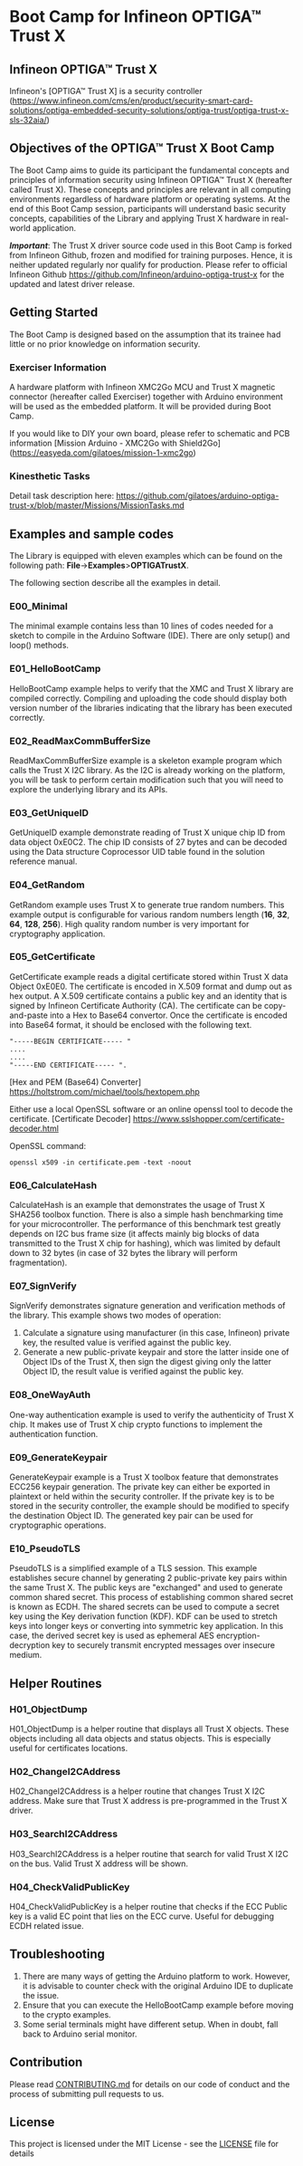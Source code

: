 # Boot Camp for Infineon OPTIGA&trade; Trust X

## Infineon OPTIGA&trade; Trust X <Mission Arduino>

Infineon's [OPTIGA&trade; Trust X] is a security controller (https://www.infineon.com/cms/en/product/security-smart-card-solutions/optiga-embedded-security-solutions/optiga-trust/optiga-trust-x-sls-32aia/)

## Objectives of the OPTIGA&trade; Trust X Boot Camp
The Boot Camp aims to guide its participant the fundamental concepts and principles of information security using Infineon OPTIGA&trade; Trust X (hereafter called Trust X). These concepts and principles are relevant in all computing environments regardless of hardware platform or operating systems. At the end of this Boot Camp session, participants will understand basic security concepts, capabilities of the Library and applying Trust X hardware in real-world application.

***Important***: The Trust X driver source code used in this Boot Camp is forked from Infineon Github, frozen and modified for training purposes. Hence, it is neither updated regularly nor qualify for production. Please refer to official Infineon Github https://github.com/Infineon/arduino-optiga-trust-x for the updated and latest driver release.

## Getting Started

The Boot Camp is designed based on the assumption that its trainee had little or no prior knowledge on information security.

### Exerciser Information
A hardware platform with Infineon XMC2Go MCU and Trust X magnetic connector (hereafter called Exerciser) together with Arduino environment will be used as the embedded platform. It will be provided during Boot Camp.

If you would like to DIY your own board, please refer to schematic and PCB information [Mission Arduino - XMC2Go with Shield2Go]<br/>
(https://easyeda.com/gilatoes/mission-1-xmc2go)

### Kinesthetic Tasks
Detail task description here:
https://github.com/gilatoes/arduino-optiga-trust-x/blob/master/Missions/MissionTasks.md

## Examples and sample codes
The Library is equipped with eleven examples which can be found on the following path: **File**->**Examples**>**OPTIGATrustX**.

The following section describe all the examples in detail.
### E00_Minimal
The minimal example contains less than 10 lines of codes needed for a sketch to compile in the Arduino Software (IDE). There are only setup() and loop() methods.

### E01_HelloBootCamp
HelloBootCamp example helps to verify that the XMC and Trust X library are compiled correctly. Compiling and uploading the code should display both version number of the libraries indicating that the library has been executed correctly.

### E02_ReadMaxCommBufferSize
ReadMaxCommBufferSize example is a skeleton example program which calls the Trust X I2C library. As the I2C is already working on the platform, you will be task to perform certain modification such that you will need to explore the underlying library and its APIs.

### E03_GetUniqueID
GetUniqueID example demonstrate reading of Trust X unique chip ID from data object 0xE0C2. The chip ID consists of 27 bytes and can be decoded using the Data structure Coprocessor UID table found in the solution reference manual.

### E04_GetRandom
GetRandom example uses Trust X to generate true random numbers. This example output is configurable for various random numbers length (**16**, **32**, **64**, **128**, **256**).
High quality random number is very important for cryptography application.

### E05_GetCertificate
GetCertificate example reads a digital certificate stored within Trust X data Object 0xE0E0. The certificate is encoded in X.509 format and dump out as hex output.
A X.509 certificate contains a public key and an identity that is signed by Infineon Certificate Authority (CA). The certificate can be copy-and-paste into a Hex to Base64 convertor.
Once the certificate is encoded into Base64 format, it should be enclosed with the following text.

```certificate
"-----BEGIN CERTIFICATE----- "
....
....
"-----END CERTIFICATE----- ".
```

[Hex and PEM (Base64) Converter] https://holtstrom.com/michael/tools/hextopem.php

Either use a local OpenSSL software or an online openssl tool to decode the certificate.
[Certificate Decoder] https://www.sslshopper.com/certificate-decoder.html

OpenSSL command:
```
openssl x509 -in certificate.pem -text -noout
```

### E06_CalculateHash
CalculateHash is an example that demonstrates the usage of Trust X SHA256 toolbox function. There is also a simple hash benchmarking time for your microcontroller. The performance of this benchmark test greatly depends on I2C bus frame size (it affects mainly big blocks of data transmitted to the Trust X chip for hashing), which was limited by default down to 32 bytes (in case of 32 bytes the library will perform fragmentation).

### E07_SignVerify
SignVerify demonstrates signature generation and verification methods of the library.
This example shows two modes of operation:
1) Calculate a signature using manufacturer (in this case, Infineon) private key, the resulted value is verified against the public key.
2) Generate a new public-private keypair and store the latter inside one of Object IDs of the Trust X,
then sign the digest giving only the latter Object ID, the result value is verified against the public key.  

### E08_OneWayAuth
One-way authentication example is used to verify the authenticity of Trust X chip. It makes use of Trust X chip crypto functions to implement the authentication function.

### E09_GenerateKeypair
GenerateKeypair example is a Trust X toolbox feature that demonstrates ECC256 keypair generation. The private key can either be exported in plaintext or held within the security controller.
If the private key is to be stored in the security controller, the example should be modified to specify the destination Object ID.
The generated key pair can be used for cryptographic operations.

### E10_PseudoTLS
PseudoTLS is a simplified example of a TLS session. This example establishes secure channel by generating 2 public-private key pairs within the same Trust X. The public keys are "exchanged" and used to generate common shared secret. This process of establishing common shared secret is known as ECDH. The shared secrets can be used to compute a secret key using the Key derivation function (KDF). KDF can be used to stretch keys into longer keys or converting into symmetric key application. In this case, the derived secret key is used as ephemeral AES encryption-decryption key to securely transmit encrypted messages over insecure medium.

## Helper Routines
### H01_ObjectDump
H01_ObjectDump is a helper routine that displays all Trust X objects. These objects including all data objects and status objects.
This is especially useful for certificates locations.

### H02_ChangeI2CAddress
H02_ChangeI2CAddress is a helper routine that changes Trust X I2C address. Make sure that Trust X address is pre-programmed in the Trust X driver.

### H03_SearchI2CAddress
H03_SearchI2CAddress is a helper routine that search for valid Trust X I2C on the bus.
Valid Trust X address will be shown.

### H04_CheckValidPublicKey
H04_CheckValidPublicKey is a helper routine that checks if the ECC Public key is a valid EC point that lies on the ECC curve. Useful for debugging ECDH related issue.

## Troubleshooting
1. There are many ways of getting the Arduino platform to work. However, it is advisable to counter check with the original Arduino IDE to duplicate the issue.
2. Ensure that you can execute the HelloBootCamp example before moving to the crypto examples.
3. Some serial terminals might have different setup. When in doubt, fall back to Arduino serial monitor.  


## Contribution

Please read [CONTRIBUTING.md](CONTRIBUTING.md) for details on our code of conduct and the process of submitting pull requests to us.

## License
This project is licensed under the MIT License - see the [LICENSE](LICENSE) file for details
